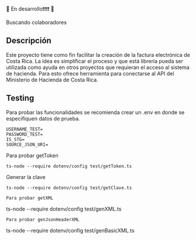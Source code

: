 
🛑 En desarrollo❗️❗️❗️❗️ 🛑

Buscando colaboradores

## Descripción
Este proyecto tiene como fin facilitar la creación de la factura electrónica de Costa Rica. La idea es simplificar el proceso y que está librería pueda ser utilizada como ayuda en otros proyectos que requieran el acceso al sistema de hacienda. Para esto ofrece herramienta para conectarse al API del Ministerio de Hacienda de Costa Rica.


## Testing
Para probar las funcionalidades se recomienda crear un .env en donde se especifiquen datos de prueba.
```
USERNAME_TEST=
PASSWORD_TEST=
IS_STG=
SOURCE_JSON_URI=
```

Para probar getToken
```
ts-node --require dotenv/config test/getToken.ts
```
Generar la clave
```
ts-node --require dotenv/config test/getClave.ts

Para probar getXML
```
ts-node --require dotenv/config test/genXML.ts
```
Para probar genJsonHeaderXML
```
ts-node --require dotenv/config test/genBasicXML.ts
```
